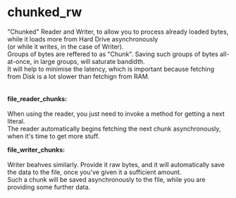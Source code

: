 # chunked_rw

"Chunked" Reader and Writer, to allow you to process already loaded bytes, while it loads more from Hard Drive asynchronously
</br>(or while it writes, in the case of Writer). </br>
Groups of bytes are reffered to as "Chunk". Saving such groups of bytes all-at-once, in large groups, will saturate bandidth. </br>
It will help to minimise the latency, which is important because fetching from Disk is a lot slower than fetchign from RAM.
</br>
</br>
</br>
<b>file_reader_chunks:</b></br></br>
When using the reader, you just need to invoke a method for getting a next literal.</br> 
The reader automatically begins fetching the next chunk asynchronously, when it's time to get more stuff.

<b>file_writer_chunks:</b></br></br>
Writer beahves similarly. Provide it raw bytes, and it will automatically save the data to the file, once you've given it a sufficient amount.</br>
Such a chunk will be saved asynchronously to the file, while you are providing some further data.
